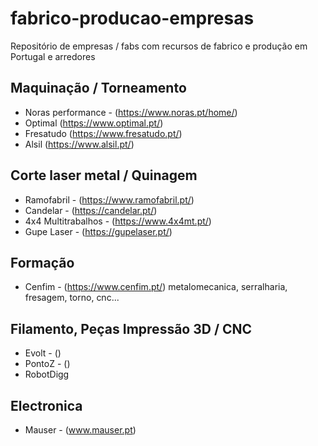 # fabrico-producao-empresas
Repositório de empresas / fabs com recursos de fabrico e produção em Portugal e arredores

## Maquinação / Torneamento

- Noras performance - (https://www.noras.pt/home/)
- Optimal (https://www.optimal.pt/)
- Fresatudo (https://www.fresatudo.pt/)
- Alsil (https://www.alsil.pt/)

## Corte laser metal / Quinagem

- Ramofabril - (https://www.ramofabril.pt/)
- Candelar - (https://candelar.pt/)
- 4x4 Multitrabalhos - (https://www.4x4mt.pt/)
- Gupe Laser - (https://gupelaser.pt/)

## Formação

- Cenfim - (https://www.cenfim.pt/) metalomecanica, serralharia, fresagem, torno, cnc... 

## Filamento, Peças Impressão 3D / CNC

- Evolt - ()
- PontoZ - () 
- RobotDigg

## Electronica

- Mauser - (www.mauser.pt)
